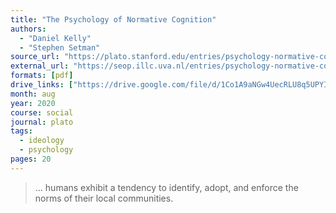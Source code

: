 ```yaml
---
title: "The Psychology of Normative Cognition"
authors:
  - "Daniel Kelly"
  - "Stephen Setman"
source_url: "https://plato.stanford.edu/entries/psychology-normative-cognition/"
external_url: "https://seop.illc.uva.nl/entries/psychology-normative-cognition/"
formats: [pdf]
drive_links: ["https://drive.google.com/file/d/1Co1A9aNGw4UecRLU8q5UPYIpNcTmSeli/view?usp=drivesdk"]
month: aug
year: 2020
course: social
journal: plato
tags:
  - ideology
  - psychology
pages: 20
---
```


> … humans exhibit a tendency to identify, adopt, and enforce the norms of their local communities.
